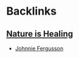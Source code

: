 
# Backlinks
## [Nature is Healing](<Nature is Healing.md>)
- [Johnnie Fergusson](<Johnnie Fergusson.md>)

